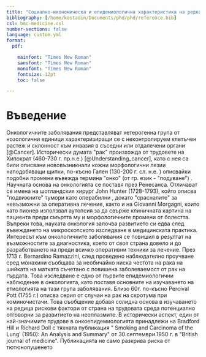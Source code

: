 ```yaml
---
title: "Социално-икономическа и епидемиологична характеристика на редките тумори"
bibliography: [/home/kostadin/Documents/phd/phd/reference.bib]
csl: bmc-medicine.csl
number-sections: false
language: custom.yml
format:
  pdf:

    mainfont: "Times New Roman"
    sansfont: "Times New Roman"
    monofont: "Times New Roman"
    fontsize: 12pt
    toc: false

---
```


# Въведение 

Онкологичните заболявания представляват хетерогенна група от нозологични единици характеризиращи се с неконтролируем клетъчен растеж и склонност към инвазия в съседни или отдалечени органи [@Cancer]. Исторически думата "рак" произхожда от трудовете на Хипократ (460-730 г. пр.н.е.) [@Understanding_cancer], като с нея са били описвани нововъзникнали кожни морфологични лезии наподобяващи щипки, по-късно Гален (130-200 г.  сл. н.е. ) описвайки подобни промени въвежда термина "онко" (от гр. език - "подуване") . Научната основа на онкологията се поставя през Ренесанса. Отличават се имена на шотландския хирург John Hunter (1728-1793), който описва "подвижните" тумори като операбилни , докато "срасналите" за невъзможни за оперативна лечение, както и на Giovanni Morgagni, които като пионер използвал аутопсия за да свърже клиничната картина на пациента преди смъртта му и морфологичните промени от болестта.  Въпреки това, науката онкология започва развитието си едва след въвеждането на микроскопското изследване в медицинската практика. Интересът към онкологичните заболявания се повишил в резултат на възможностите за диагностика, което от своя страна довело и до разработването на преди всичко оперативни техники за лечение. През 1713 г. Bernardino Ramazzini, след проведено наблюдателно проучване сред монахини съобщава за необичайно ниска честота на рака на шийката на матката  съчетано с повишена заболеваемост от рак на гърдата. Това изследване е едно от първите епидемиологични наблюдение в онкологията, като поставя основните на изучаването на етиологията на тази група заболявания. Близо 60г. по-късно Percival Pott (1755 г.) описва серия от случаи на рак на скротума при коминочистачи. Това съобщение добавя солидна основа в изучаването на редица рискови фактори от страна на трудовата среда потенциално отговорни за развитието на неоплазмите. В исторически аспект, един от най-значимите трудове в онкоепидемиологията принадлежи на Bradford Hill и Richard Doll с тяхната публикация " Smoking and Carcinoma of the Lung’ (1950): An Analysis and Summary" от 30.септември.1950 г. в "British journal of medicine".  Публикацията не само разкрива риска от тютюнопушенето 

